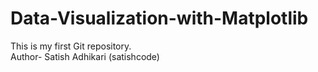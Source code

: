 # Data-Visualization-with-Matplotlib
This is my first Git repository.
<br>
Author- Satish Adhikari (satishcode)
